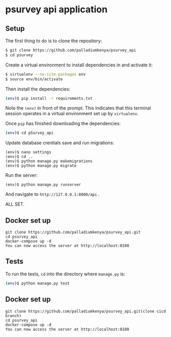 # psurvey api application

## Setup

The first thing to do is to clone the repository:

```sh
$ git clone https://github.com/palladiumkenya/psurvey_api
$ cd psurvey
```

Create a virtual environment to install dependencies in and activate it:

```sh
$ virtualenv --no-site-packages env
$ source env/bin/activate
```

Then install the dependencies:

```sh
(env)$ pip install -r requirements.txt
```
Note the `(env)` in front of the prompt. This indicates that this terminal
session operates in a virtual environment set up by `virtualenv`.

Once `pip` has finished downloading the dependencies:
```sh
(env)$ cd pSurvey_api
```

Update database crentials save and run migrations:
```
(env)$ nano settings
(env)$ cd ..
(env)$ python manage.py makemigrations
(env)$ python manage.py migrate
```

Run the server:
```
(env)$ python manage.py runserver
```
And navigate to `http://127.0.0.1:8000/api` .

ALL SET.


## Docker set up
    git clone https://github.com/palladiumkenya/psurvey_api.git
    cd psurvey_api
    docker-compose up -d
    You can now access the server at http://localhost:8100

## Tests

To run the tests, `cd` into the directory where `manage.py` is:
```sh
(env)$ python manage.py test
```
## Docker set up
    git clone https://github.com/palladiumkenya/psurvey_api.git(clone cicd branch)
    cd psurvey_api
    docker-compose up -d
    You can now access the server at http://localhost:8100
    
